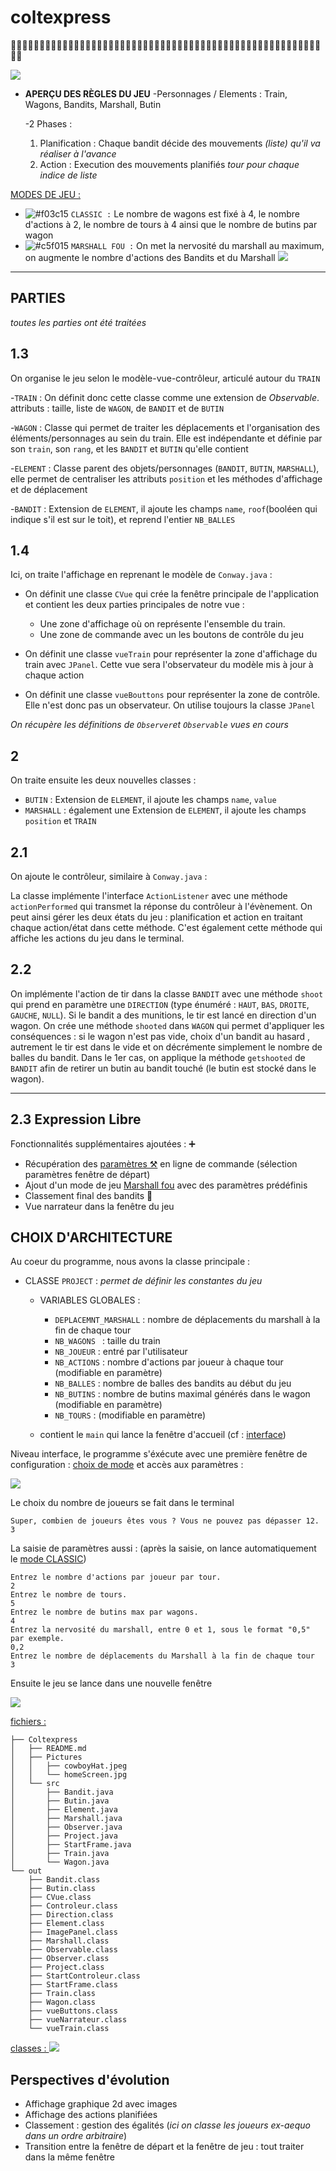 # coltexpress

🚂🚂🚂🚂🚂🚂🚂🚂🚂🚂🚂🚂🚂🚂🚂🚂🚂🚂🚂🚂🚂🚂🚂🚂🚂🚂🚂🚂🚂🚂🚂🚂🚂🚂🚂🚂🚂🚂🚂🚂🚂🚂🚂🚂🚂🚂🚂🚂🚂🚂🚂🚂🚂🚂🚂🚂

![](https://i.imgur.com/v7gkJAk.png)

* **APERÇU DES RÈGLES DU JEU**
-Personnages / Elements : Train, Wagons, Bandits, Marshall, Butin

    -2 Phases :
    1. Planification : Chaque bandit décide des mouvements *(liste) qu'il va réaliser à l'avance*
    2. Action : Execution des mouvements planifiés *tour pour chaque indice de liste*



<ins> MODES DE JEU : <ins> 
- ![#f03c15](https://via.placeholder.com/15/f03c15/000000?text=+) `CLASSIC :` Le nombre de wagons est fixé à 4, le nombre d'actions à 2, le nombre de tours à 4 ainsi que le nombre de butins par wagon
- ![#c5f015](https://via.placeholder.com/15/c5f015/000000?text=+) `MARSHALL FOU :` On met la nervosité du marshall au maximum, on augmente le nombre d'actions des Bandits et du Marshall ![](https://i.imgur.com/z9G053k.png)


--------------------------------------------------------
## **PARTIES**
*toutes les parties ont été traitées*
## 1.3
On organise le jeu selon le modèle-vue-contrôleur, articulé autour du ``TRAIN``

-``TRAIN`` : On définit donc cette classe comme une extension de *Observable*. 
attributs :  taille,  liste de ``WAGON``, de ``BANDIT`` et de ``BUTIN``

-``WAGON`` : Classe qui permet de traiter les déplacements et l'organisation des éléments/personnages au sein du train. Elle est indépendante et définie par son ``train``, son ``rang``, et les ``BANDIT`` et ``BUTIN`` qu'elle contient

-``ELEMENT`` : Classe parent des objets/personnages (``BANDIT``, ``BUTIN``, ``MARSHALL``), elle permet de centraliser les attributs ``position`` et les méthodes d'affichage et de déplacement

-``BANDIT`` : Extension de ``ELEMENT``, il ajoute les champs ``name``, ``roof``(booléen qui indique s'il est sur le toit), et reprend l'entier ``NB_BALLES``


## 1.4
Ici, on traite l'affichage en reprenant le modèle de ``Conway.java`` : 
* On définit une classe ``CVue`` qui crée la fenêtre principale de l'application et contient les deux parties principales de notre vue :
    * Une zone d'affichage où on représente l'ensemble du train.
    * Une zone de commande avec un les boutons de contrôle du jeu

* On définit une classe ``vueTrain`` pour représenter la zone d'affichage du train avec ``JPanel``. Cette vue sera l'observateur du modèle mis à jour à chaque action

* On définit une classe ``vueBouttons`` pour représenter la zone de contrôle. Elle n'est donc pas un observateur. On utilise toujours la classe ``JPanel``

*On récupère les définitions de ``Observer``et ``Observable`` vues en cours*
 


## 2

On traite ensuite les deux nouvelles classes :
* ``BUTIN`` : Extension de ``ELEMENT``, il ajoute les champs ``name``, ``value``
* ``MARSHALL`` : également une Extension de ``ELEMENT``, il ajoute les champs ``position`` et ``TRAIN``



## 2.1
On ajoute le contrôleur, similaire à ``Conway.java`` :

La classe implémente l'interface ``ActionListener`` avec une méthode ``actionPerformed`` qui transmet la réponse du contrôleur à l'évènement. On peut ainsi gérer les deux états du jeu : planification et action en traitant chaque action/état dans cette méthode.
C'est également cette méthode qui affiche les actions du jeu dans le terminal.

## 2.2

On implémente l'action de tir dans la classe ``BANDIT`` avec une méthode ``shoot`` qui prend en paramètre une ``DIRECTION`` (type énuméré : ``HAUT``, ``BAS``, ``DROITE``, ``GAUCHE``, ``NULL``). Si le bandit a des munitions, le tir est lancé en direction d'un wagon. On crée une méthode ``shooted`` dans ``WAGON`` qui permet d'appliquer les conséquences : si le wagon n'est pas vide, choix d'un bandit au hasard , autrement le tir est dans le vide et on décrémente simplement le nombre de balles du bandit. Dans le 1er cas, on applique la méthode ``getshooted`` de ``BANDIT`` afin de retirer un butin au bandit touché (le butin est stocké dans le wagon). 

-------------------------------------------------

## 2.3 Expression Libre

Fonctionnalités supplémentaires ajoutées : ➕
* Récupération des [paramètres ⚒](#choix-d'architecture) en ligne de commande (sélection paramètres fenêtre de départ)
* Ajout d'un mode de jeu [Marshall fou](#aperçu-des-règles-du-jeu) avec des paramètres prédéfinis 
* Classement final des bandits 🤠  
* Vue narrateur dans la fenêtre du jeu 


## CHOIX D'ARCHITECTURE

Au coeur du programme, nous avons la classe principale :
* CLASSE ``PROJECT`` : 
*permet de définir les constantes du jeu*
    * VARIABLES GLOBALES  : 
        * ``DEPLACEMNT_MARSHALL`` : nombre de déplacements du marshall à la fin de chaque tour
        * ``NB_WAGONS `` : taille du train
        * ``NB_JOUEUR`` : entré par l'utilisateur
        * ``NB_ACTIONS`` : nombre d'actions par joueur à chaque tour (modifiable en paramètre)
        * ``NB_BALLES`` : nombre de balles des bandits au début du jeu
        * ``NB_BUTINS`` : nombre de butins maximal générés dans le wagon (modifiable en paramètre)
        * ``NB_TOURS`` :  (modifiable en paramètre)
    
    * contient le ``main`` qui lance la fenêtre d'accueil (cf : [interface](#-choix-d'architecture))
    
    

    


Niveau interface, le programme s'éxécute avec une première fenêtre de configuration : [choix de mode](#parties) et accès aux paramètres :



![](https://i.imgur.com/v7gkJAk.png)

Le choix du nombre de joueurs se fait dans le terminal
```
Super, combien de joueurs êtes vous ? Vous ne pouvez pas dépasser 12. 
3
```

La saisie de paramètres aussi : (après la saisie, on lance automatiquement le [mode CLASSIC](#PARTIES))
````
Entrez le nombre d'actions par joueur par tour.
2
Entrez le nombre de tours.
5
Entrez le nombre de butins max par wagons.
4
Entrez la nervosité du marshall, entre 0 et 1, sous le format "0,5" par exemple.
0,2
Entrez le nombre de déplacements du Marshall à la fin de chaque tour
3
````


Ensuite le jeu se lance dans une nouvelle fenêtre

![](https://i.imgur.com/cnZRTUi.png)


<ins> fichiers :<ins> 
```
├── Coltexpress
│   ├── README.md
│   ├── Pictures
│   │   ├── cowboyHat.jpeg
│   │   └── homeScreen.jpg
│   └── src
│       ├── Bandit.java
│       ├── Butin.java
│       ├── Element.java
│       ├── Marshall.java
│       ├── Observer.java
│       ├── Project.java
│       ├── StartFrame.java
│       ├── Train.java
│       └── Wagon.java
└── out
    ├── Bandit.class
    ├── Butin.class
    ├── CVue.class
    ├── Controleur.class
    ├── Direction.class
    ├── Element.class
    ├── ImagePanel.class
    ├── Marshall.class
    ├── Observable.class
    ├── Observer.class
    ├── Project.class
    ├── StartControleur.class
    ├── StartFrame.class
    ├── Train.class
    ├── Wagon.class
    ├── vueButtons.class
    ├── vueNarrateur.class
    └── vueTrain.class
```

<ins> classes : <ins>
![](https://i.imgur.com/M7TgQnD.png)

## Perspectives d'évolution

* Affichage graphique 2d avec images
* Affichage des actions planifiées
* Classement : gestion des égalités (*ici on classe les joueurs ex-aequo dans un ordre arbitraire*)
* Transition entre la fenêtre de départ et la fenêtre de jeu : tout traiter dans la même fenêtre 
